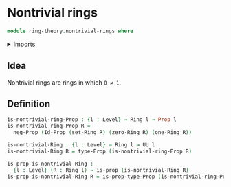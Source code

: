 # Nontrivial rings

```agda
module ring-theory.nontrivial-rings where
```

<details><summary>Imports</summary>
```agda
open import foundation.identity-types
open import foundation.negation
open import foundation.propositions
open import foundation.sets
open import foundation.universe-levels
open import ring-theory.rings
```
</details>

## Idea

Nontrivial rings are rings in which `0 ≠ 1`.

## Definition

```agda
is-nontrivial-ring-Prop : {l : Level} → Ring l → Prop l
is-nontrivial-ring-Prop R =
  neg-Prop (Id-Prop (set-Ring R) (zero-Ring R) (one-Ring R))

is-nontrivial-Ring : {l : Level} → Ring l → UU l
is-nontrivial-Ring R = type-Prop (is-nontrivial-ring-Prop R)

is-prop-is-nontrivial-Ring :
  {l : Level} (R : Ring l) → is-prop (is-nontrivial-Ring R)
is-prop-is-nontrivial-Ring R = is-prop-type-Prop (is-nontrivial-ring-Prop R)
```

